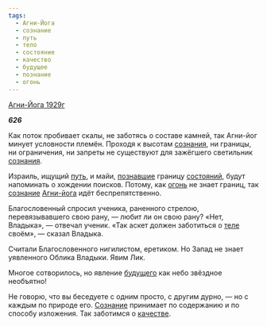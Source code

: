 ```yaml
---
tags:
  - Агни-Йога
  - сознание
  - путь
  - тело
  - состояние
  - качество
  - будущее
  - познание
  - огонь
---
```

[Агни-Йога 1929г](https://127.0.0.1:4002/agni/1929)

___626___

Как поток пробивает скалы, не заботясь о составе камней, так Агни-йог минует условности племён. Проходя к высотам [сознания](../../../tags/#[сознание](../../../tags/#сознание)), ни границы, ни ограничения, ни запреты не существуют для зажёгшего светильник [сознания](../../../tags/#[сознание](../../../tags/#сознание)).   

Израиль, ищущий [путь](../../../tags/#путь), и майи, [познавшие](../../../tags/#познание) границу [состояний](../../../tags/#состояние), будут напоминать о хождении поисков. Потому, как [огонь](../../../tags/#огонь) не знает границ, так [сознание](../../../tags/#сознание) [Агни-йога](../../../tags/#Агни-Йога) идёт беспрепятственно.   

Благословенный спросил ученика, раненного стрелою, перевязывавшего свою рану, — любит ли он свою рану? «Нет, Владыка», — отвечал ученик. «Так аскет должен заботиться о [теле](../../../tags/#тело) своём», — сказал Владыка.   

Считали Благословенного нигилистом, еретиком. Но Запад не знает уявленного Облика Владыки. Явим Лик.   

Многое сотворилось, но явление [будущего](../../../tags/#будущее) как небо звёздное необъятно!   

Не говорю, что вы беседуете с одним просто, с другим дурно, — но с каждым по природе его. [Сознание](../../../tags/#сознание) принимает по содержанию и по способу изложения. Так заботимся о [качестве](../../../tags/#качество).